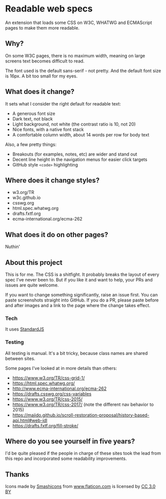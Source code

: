 # Readable web specs
An extension that loads some CSS on W3C, WHATWG and ECMAScript pages to make them more readable.

## Why?
On some W3C pages, there is no maximum width, meaning on large screens text becomes difficult to read.

The font used is the default sans-serif - not pretty. And the default font size is 16px.
A bit too small for my eyes. 

## What does it change?
It sets what I consider the right default for readable text:
- A generous font size
- Dark text, not black
- Light background, not white (the contrast ratio is 10, not 20)
- Nice fonts, with a native font stack
- A comfortable column width, about 14 words per row for body text

Also, a few pretty things:
- Breakouts (for examples, notes, etc) are wider and stand out
- Decent line height in the navigation menus for easier click targets
- GitHub style `<code>` highlighting

## Where does it change styles?
- w3.org/TR
- w3c.github.io
- csswg.org
- html.spec.whatwg.org
- drafts.fxtf.org
- ecma-international.org/ecma-262

## What does it do on other pages?
Nuthin'

## About this project
This is for me. The CSS is a shitfight. It probably breaks the layout of every spec I've never been to.
But if you like it and want to help, your PRs and issues are quite welcome.

If you want to change something significantly, raise an issue first. You can paste
screenshots straight into GitHub. If you do a PR, please paste before and after images and
a link to the page where the change takes effect. 

### Tech
It uses [StandardJS](https://standardjs.com/)

### Testing
All testing is manual. It's a bit tricky, because class names are shared between sites.

Some pages I've looked at in more details than others:
- https://www.w3.org/TR/css-grid-1/
- https://html.spec.whatwg.org/
- http://www.ecma-international.org/ecma-262
- https://drafts.csswg.org/css-variables
- https://www.w3.org/TR/css-2015/
- https://www.w3.org/TR/css-2017/ (note the different nav behavior to 2015)
- https://majido.github.io/scroll-restoration-proposal/history-based-api.html#web-idl
- https://drafts.fxtf.org/fill-stroke/

## Where do you see yourself in five years?
I'd be quite pleased if the people in charge of these sites took the lead from
this repo and incorporated some readability improvements.

## Thanks
<div>Icons made by <a href="https://www.flaticon.com/authors/smashicons" title="Smashicons">Smashicons</a> from <a href="https://www.flaticon.com/" title="Flaticon">www.flaticon.com</a> is licensed by <a href="http://creativecommons.org/licenses/by/3.0/" title="Creative Commons BY 3.0" target="_blank">CC 3.0 BY</a></div>
